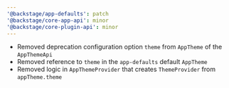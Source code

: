 ```yaml
---
'@backstage/app-defaults': patch
'@backstage/core-app-api': minor
'@backstage/core-plugin-api': minor
---
```


- Removed deprecation configuration option `theme` from `AppTheme` of the `AppThemeApi`
- Removed reference to `theme` in the `app-defaults` default `AppTheme`
- Removed logic in `AppThemeProvider` that creates `ThemeProvider` from `appTheme.theme`
